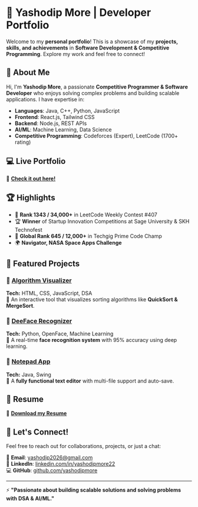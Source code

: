 # 🚀 Yashodip More | Developer Portfolio

Welcome to my **personal portfolio**! This is a showcase of my **projects, skills, and achievements** in **Software Development & Competitive Programming**. Explore my work and feel free to connect!

## 🌟 About Me  
Hi, I'm **Yashodip More**, a passionate **Competitive Programmer & Software Developer** who enjoys solving complex problems and building scalable applications. I have expertise in:  

- **Languages**: Java, C++, Python, JavaScript  
- **Frontend**: React.js, Tailwind CSS  
- **Backend**: Node.js, REST APIs  
- **AI/ML**: Machine Learning, Data Science  
- **Competitive Programming**: Codeforces (Expert), LeetCode (1700+ rating)  

## 💻 Live Portfolio  
🔗 **[Check it out here!](https://your-portfolio-link.com/)**  

## 🏆 Highlights  

- 🥇 **Rank 1343 / 34,000+** in LeetCode Weekly Contest #407  
- 🏆 **Winner** of Startup Innovation Competitions at Sage University & SKH Technofest  
- 🚀 **Global Rank 645 / 12,000+** in Techgig Prime Code Champ  
- 🌍 **Navigator, NASA Space Apps Challenge**  

## 📂 Featured Projects  

### 🔹 [Algorithm Visualizer](https://github.com/yashodipmore/Algorithm-Explorer)  
**Tech:** HTML, CSS, JavaScript, DSA  
📌 An interactive tool that visualizes sorting algorithms like **QuickSort & MergeSort**.  

### 🔹 [DeeFace Recognizer](https://github.com/yashodipmore/FaceRecognitionSystem)  
**Tech:** Python, OpenFace, Machine Learning  
📌 A real-time **face recognition system** with 95% accuracy using deep learning.  

### 🔹 [Notepad App](https://github.com/yashodipmore/Notepad---NonCSCoder)  
**Tech:** Java, Swing  
📌 A **fully functional text editor** with multi-file support and auto-save.  

## 📄 Resume  
🔗 **[Download my Resume](assests/CV_Yashodip_More94.pdf)**  

## 📩 Let's Connect!  
Feel free to reach out for collaborations, projects, or just a chat:  

📧 **Email**: yashodip2026@gmail.com  
🔗 **LinkedIn**: [linkedin.com/in/yashodipmore22](https://linkedin.com/in/yashodipmore22)  
💻 **GitHub**: [github.com/yashodipmore](https://github.com/yashodipmore)  

---

⚡ **"Passionate about building scalable solutions and solving problems with DSA & AI/ML."**  
